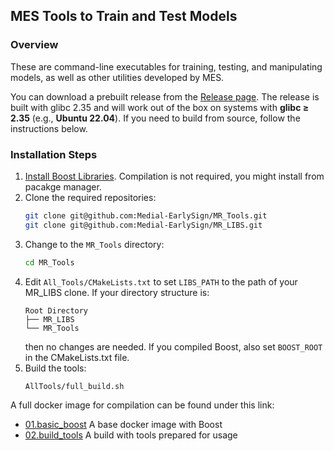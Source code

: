 
## MES Tools to Train and Test Models

### Overview

These are command-line executables for training, testing, and manipulating models, as well as other utilities developed by MES.

You can download a prebuilt release from the [Release page](https://github.com/Medial-EarlySign/MR_Tools/releases/tag/V1.0). The release is built with glibc 2.35 and will work out of the box on systems with **glibc ≥ 2.35** (e.g., **Ubuntu 22.04**). If you need to build from source, follow the instructions below.

### Installation Steps

1. [Install Boost Libraries](index.md#3-install-boost-libraries-ubuntu). Compilation is not required, you might install from pacakge manager.
2. Clone the required repositories:
   ```bash
   git clone git@github.com:Medial-EarlySign/MR_Tools.git
   git clone git@github.com:Medial-EarlySign/MR_LIBS.git
   ```
3. Change to the `MR_Tools` directory:
   ```bash
   cd MR_Tools
   ```
4. Edit `All_Tools/CMakeLists.txt` to set `LIBS_PATH` to the path of your MR_LIBS clone. If your directory structure is:
   ```
   Root Directory
   ├── MR_LIBS
   └── MR_Tools
   ```
   then no changes are needed. If you compiled Boost, also set `BOOST_ROOT` in the CMakeLists.txt file.
5. Build the tools:
   ```bash
   AllTools/full_build.sh
   ```

A full docker image for compilation can be found under this link:

* [01.basic_boost](https://github.com/Medial-EarlySign/MR_Scripts/tree/main/Docker/medbuild_tools.new/01.basic_boost) A base docker image with Boost
* [02.build_tools](https://github.com/Medial-EarlySign/MR_Scripts/tree/main/Docker/medbuild_tools.new/02.build_tools) A build with tools prepared for usage